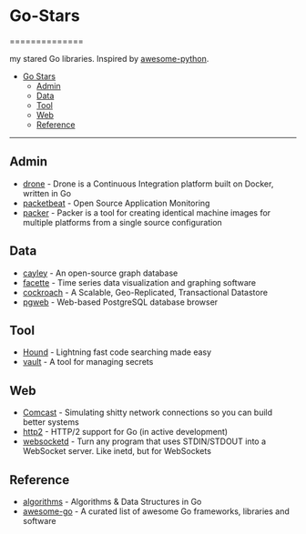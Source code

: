 # Go-Stars
==============

my stared Go libraries. Inspired by [awesome-python](https://github.com/vinta/awesome-python).

- [Go Stars](#go-stars)
    - [Admin](#admin)
    - [Data](#data)
    - [Tool](#tool)
    - [Web](#web)
    - [Reference](#reference)

---

## Admin

* [drone](https://github.com/drone/drone) - Drone is a Continuous Integration platform built on Docker, written in Go
* [packetbeat](https://github.com/packetbeat/packetbeat) - Open Source Application Monitoring 
* [packer](https://github.com/mitchellh/packer) - Packer is a tool for creating identical machine images for multiple platforms from a single source configuration

## Data
* [cayley](https://github.com/google/cayley) - An open-source graph database
* [facette](https://github.com/facette/facette) - Time series data visualization and graphing software
* [cockroach](https://github.com/cockroachdb/cockroach) - A Scalable, Geo-Replicated, Transactional Datastore
* [pgweb](https://github.com/sosedoff/pgweb) - Web-based PostgreSQL database browser

## Tool
* [Hound](https://github.com/etsy/Hound) - Lightning fast code searching made easy
* [vault](https://github.com/hashicorp/vault) - A tool for managing secrets

## Web
* [Comcast](https://github.com/tylertreat/Comcast) - Simulating shitty network connections so you can build better systems
* [http2](https://github.com/bradfitz/http2) - HTTP/2 support for Go (in active development)
* [websocketd](https://github.com/joewalnes/websocketd) - Turn any program that uses STDIN/STDOUT into a WebSocket server. Like inetd, but for WebSockets


## Reference
* [algorithms](https://github.com/arnauddri/algorithms) - Algorithms & Data Structures in Go
* [awesome-go](https://github.com/avelino/awesome-go) - A curated list of awesome Go frameworks, libraries and software 
